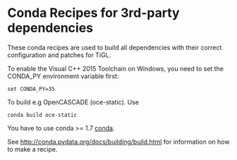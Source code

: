 # Conda Recipes for 3rd-party dependencies

These conda recipes are used to build all dependencies
with their correct configuration and patches for TiGL.

To enable the Visual C++ 2015 Toolchain on Windows, you need to set
the CONDA_PY environment variable first:
  
    set CONDA_PY=35


To build e.g OpenCASCADE (oce-static).  Use

    conda build oce-static

You have to use conda >= 1.7
[conda](https://github.com/continuumio/conda).

See http://conda.pydata.org/docs/building/build.html for information on how to make a recipe.
